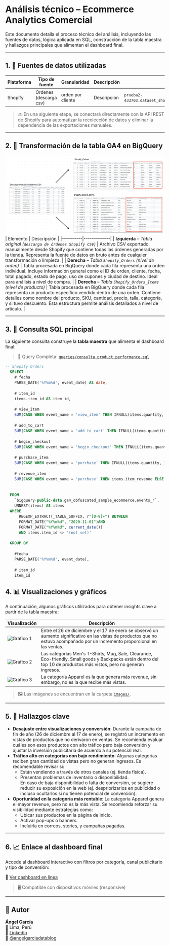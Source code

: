 # Análisis técnico – Ecommerce Analytics Comercial

Este documento detalla el proceso técnico del análisis, incluyendo las fuentes de datos, lógica aplicada en SQL, construcción de la tabla maestra y hallazgos principales que alimentan el dashboard final.

---

## 1. 🧩 Fuentes de datos utilizadas

| Plataforma | Tipo de fuente     | Granularidad        | Descripción                                                                                                                                                                                                                     | ID de tabla                                                        |
|------------|--------------------|---------------------|----------------------------------------------------------------------------------------------------------------------------------------------------------------------------------------------------------------------------------|---------------------------------------------------------------------|
| Shopify   | Ordenes (descarga csv) | orden por cliente  | Descripción | `prueba2-433703.dataset_shopify_orders_download.shopify_orders`     |

> 🔜 En una siguiente etapa, se conectará directamente con la API REST de Shopify para automatizar la recolección de datos y eliminar la dependencia de las exportaciones manuales.

---

## 2. 🧠 Transformación de la tabla GA4 en BigQuery

![limpieza de datos](../images/image_2.1.png)
| Elemento | Descripción |
|----------|-------------|
| **Izquierda** – *Tabla original (`descarga de órdenes Shopify CSV`)* | Archivo CSV exportado manualmente desde Shopify que contiene todas las órdenes generadas por la tienda. Representa la fuente de datos en bruto antes de cualquier transformación o limpieza. |
| **Derecha** – *Tabla `Shopify_Orders` (nivel de orden)* | Tabla procesada en BigQuery donde cada fila representa una orden individual. Incluye información general como el ID de orden, cliente, fecha, total pagado, estado de pago, uso de cupones y ciudad de destino. Ideal para análisis a nivel de compra. |
| **Derecha** – *Tabla `Shopify_Orders_Items` (nivel de producto)* | Tabla procesada en BigQuery donde cada fila representa un producto específico vendido dentro de una orden. Contiene detalles como nombre del producto, SKU, cantidad, precio, talla, categoría, y si tuvo descuento. Esta estructura permite análisis detallados a nivel de artículo. |



---

## 3. 🧮 Consulta SQL principal

La siguiente consulta construye la **tabla maestra** que alimenta el dashboard final:

> 📁 Query Completa: [`queries/consulta_product_performance.sql`](../queries/rendimiento-producto-ga4-big-query.sql)

```sql
-- Shopify Orders
  SELECT
    # fecha
    PARSE_DATE('%Y%m%d', event_date) AS date,

    # item_id
    items.item_id AS item_id,

    # view_item
    SUM(CASE WHEN event_name = 'view_item' THEN IFNULL(items.quantity, 1) ELSE 0 END) AS view_item,

    # add_to_cart  
    SUM(CASE WHEN event_name = 'add_to_cart' THEN IFNULL(items.quantity, 1) ELSE 0 END) AS add_to_cart,

    # begin_checkout
    SUM(CASE WHEN event_name = 'begin_checkout' THEN IFNULL(items.quantity, 1) ELSE 0 END) AS begin_checkout,

    # purchase_item
    SUM(CASE WHEN event_name = 'purchase' THEN IFNULL(items.quantity, 1) ELSE 0 END) AS purchase_item,

    # revenue_item
    SUM(CASE WHEN event_name = 'purchase' THEN items.item_revenue ELSE 0 END) AS revenue_item,

  
  FROM
    `bigquery-public-data.ga4_obfuscated_sample_ecommerce.events_*`,
    UNNEST(items) AS items
  WHERE
      REGEXP_EXTRACT(_TABLE_SUFFIX, r"[0-9]+") BETWEEN 
      FORMAT_DATE("%Y%m%d", "2020-11-01")AND 
      FORMAT_DATE("%Y%m%d", current_date()) 
      AND items.item_id <> '(not set)'

  GROUP BY
  
    #fecha
    PARSE_DATE('%Y%m%d', event_date),

    # item_id
    item_id
```

## 4. 📊 Visualizaciones y gráficos

A continuación, algunos gráficos utilizados para obtener insights clave a partir de la tabla maestra:

| Visualización | Descripción |
|---------------|-------------|
| ![Gráfico 1](../images/insight_1.png) | Entre el 26 de diciembre y el 17 de enero se observó un aumento significativo en las vistas de productos que no estuvo acompañado por un incremento proporcional en las ventas. |
| ![Gráfico 2](../images/insight_2.png) | Las categorías Men's T-Shirts, Mug, Sale, Clearance, Eco-friendly, Small goods y Backpacks están dentro del top 10 de productos más vistos, pero no generan ingresos. |
| ![Gráfico 3](../images/insight_3.png) | La categoría Apparel es la que genera más revenue, sin embargo, no es la que recibe más vistas. |

> 🖼️ Las imágenes se encuentran en la carpeta [`images/`](../images/).

---

## 5. 🧭 Hallazgos clave

- **Desajuste entre visualizaciones y conversión**: Durante la campaña de fin de año (26 de diciembre al 17 de enero), se registró un incremento en vistas de productos que no derivaron en ventas. Se recomienda evaluar cuáles son esos productos con alto tráfico pero baja conversión y ajustar la inversión publicitaria de acuerdo a su potencial real.
- **Tráfico alto en categorías con bajo rendimiento**: Algunas categorías reciben gran cantidad de vistas pero no generan ingresos. Es recomendable revisar si:
  - Están vendiendo a través de otros canales (ej. tienda física).
  - Presentan problemas de inventario o disponibilidad.  
  En caso de baja disponibilidad o falta de conversión, se sugiere reducir su exposición en la web (ej. despriorizarlos en publicidad o incluso ocultarlos si no tienen potencial de conversión).
- **Oportunidad en la categoría más rentable**: La categoría Apparel genera el mayor revenue, pero no es la más vista. Se recomienda reforzar su visibilidad mediante estrategias como:
  - Ubicar sus productos en la página de inicio.
  - Activar pop-ups o banners.
  - Incluirla en correos, stories, y campañas pagadas.

---

## 6. 📈 Enlace al dashboard final

Accede al dashboard interactivo con filtros por categoría, canal publicitario y tipo de conversión:

🔗 [Ver dashboard en línea](https://lookerstudio.google.com/reporting/5e8d97c8-e7c4-4c62-93f5-0d7396d216d7)  
>  🖥️ Compatible con dispositivos móviles (responsive)

---

## 👤 Autor

**Ángel García**  
📍 Lima, Perú  
🔗 [LinkedIn](https://www.linkedin.com/in/angelgarciachanga)  
🎥 [@angelgarciadatablog](https://youtube.com/@angelgarciadatablog)

